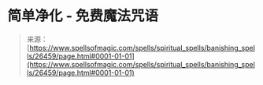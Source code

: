 <!--yml

category: 未分类

date: 2024-06-12 19:14:27

-->

# 简单净化 - 免费魔法咒语

> 来源：[https://www.spellsofmagic.com/spells/spiritual_spells/banishing_spells/26459/page.html#0001-01-01](https://www.spellsofmagic.com/spells/spiritual_spells/banishing_spells/26459/page.html#0001-01-01)
